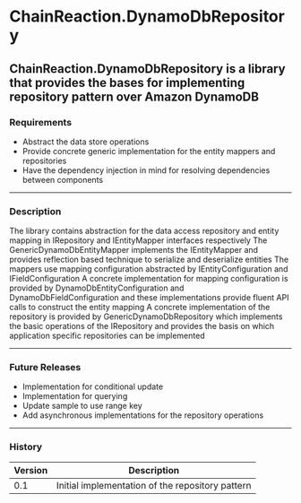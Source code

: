 # ChainReaction.DynamoDbRepository
ChainReaction.DynamoDbRepository is a library that provides the bases for implementing repository pattern over Amazon DynamoDB
------------------
### Requirements
- Abstract the data store operations
- Provide concrete generic implementation for the entity mappers and repositories
- Have the dependency injection in mind for resolving dependencies between components
------------------
### Description
The library contains abstraction for the data access repository and entity mapping in IRepository and IEntityMapper interfaces respectively
The GenericDynamoDbEntityMapper implements the IEntityMapper and provides reflection based technique to serialize and deserialize entities
The mappers use mapping configuration abstracted by IEntityConfiguration and IFieldConfiguration
A concrete implementation for mapping configuration is provided by DynamoDbEntityConfiguration and DynamoDbFieldConfiguration 
and these implementations provide fluent API calls to construct the entity mapping 
A concrete implementation of the repository is provided by GenericDynamoDbRepository which implements the basic operations of the IRepository
and provides the basis on which application specific repositories can be implemented

------------------
### Future Releases
- Implementation for conditional update
- Implementation for querying
- Update sample to use range key
- Add asynchronous implementations for the repository operations
-----------------
### History
| Version | Description                                      |
|---------|--------------------------------------------------|
| 0.1     | Initial implementation of the repository pattern |